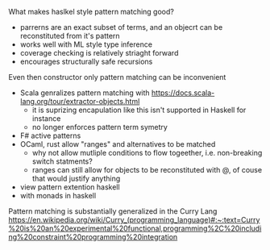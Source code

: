 What makes haslkel style pattern matching good?
* parrerns are an exact subset of terms, and an objecrt can be reconstituted from it's pattern
* works well with ML style type inference
* coverage checking is relatively striaght forward
* encourages structurally safe recursions

Even then constructor only pattern matching can be inconvenient
* Scala genralizes pattern matching with https://docs.scala-lang.org/tour/extractor-objects.html
  * it is suprizing encapulation like this isn't supported in Haskell for instance
  * no longer enforces pattern term symetry
* F# active patterns
* OCaml, rust allow "ranges" and alternatives to be matched
  * why not allow mutliple conditions to flow togeether, i.e. non-breaking switch statments?
  * ranges can still allow for objects to be reconstituted with @, of couse that would justify anything
* view pattern extention haskell
* with monads in haskell

Pattern matching is substantially generalized in the Curry Lang https://en.wikipedia.org/wiki/Curry_(programming_language)#:~:text=Curry%20is%20an%20experimental%20functional,programming%2C%20including%20constraint%20programming%20integration
